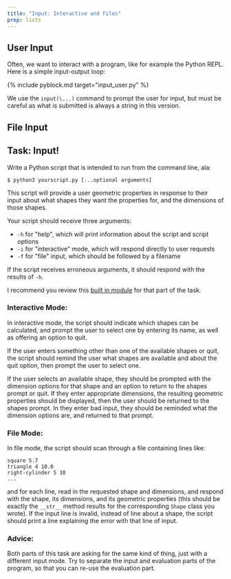 ```yaml
---
title: "Input: Interactive and Files"
prep: lists
---
```


## User Input

Often, we want to interact with a program, like for example the Python REPL.  Here
is a simple input-output loop:

{% include pyblock.md target="input_user.py" %}

We use the `input(\...)` command to prompt the user for input, but must be careful
as what is submitted is always a string in this version.

## File Input

## Task: Input!

Write a Python script that is intended to run from the command line, ala:

~~~
$ python3 yourscript.py [...optional arguments]
~~~

This script will provide a user geometric properties in response to their input
about what shapes they want the properties for, and the dimensions of those
shapes.

Your script should receive three arguments:

 - `-h` for \"help\", which will print information about the script and script
 options
 - `-i` for \"interactive\" mode, which will respond directly to user requests
 - `-f` for \"file\" input, which should be followed by a filename

If the script receives erroneous arguments, it should respond with the results
of `-h`.

I recommend you review this [built in module](https://docs.python.org/3/library/argparse.html#module-argparse) for
that part of the task.

### Interactive Mode:

In interactive mode, the script should indicate which shapes can be calculated,
and prompt the user to select one by entering its name, as well as offering an
option to quit.

If the user enters something other than one of the available shapes or quit, the
script should remind the user what shapes are available and about the quit option,
then prompt the user to select one.

If the user selects an available shape, they should be prompted with the dimension
options for that shape and an option to return to the shapes prompt or quit.
If they enter appropriate dimensions, the resulting geometric properties should be
displayed, then the user should be returned to the shapes prompt.  In they enter
bad input, they should be reminded what the dimension options are, and
returned to that prompt.

### File Mode:

In file mode, the script should scan through a file containing lines like:

~~~
square 5.7
triangle 4 10.0
right-cylinder 5 10
...
~~~

and for each line, read in the requested shape and dimensions, and respond with
the shape, its dimensions, and its geometric properties (this should be exactly
the `__str__` method results for the corresponding `Shape` class you wrote).
If the input line is invalid, instead of line about a shape, the script should
print a line explaining the error with that line of input.

### Advice:

Both parts of this task are asking for the same kind of thing, just with a
different input mode.  Try to separate the input and evaluation parts of the
program, so that you can re-use the evaluation part.
